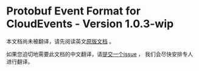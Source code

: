 # Protobuf Event Format for CloudEvents - Version 1.0.3-wip

本文档尚未被翻译，请先阅读英文[原版文档](../../../formats/protobuf-format.md) 。

如果您迫切地需要此文档的中文翻译，请[提交一个issue](https://github.com/cloudevents/spec/issues) ，
我们会尽快安排专人进行翻译。